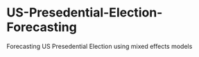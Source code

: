 # US-Presedential-Election-Forecasting
 Forecasting US Presedential Election using mixed effects models
